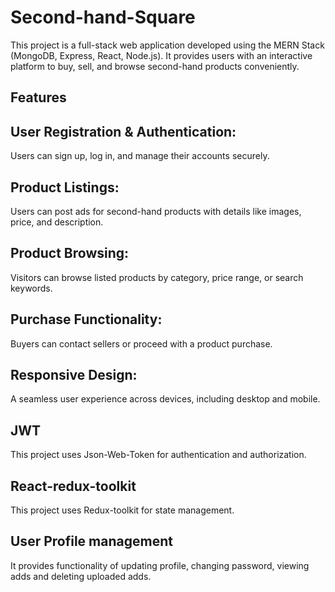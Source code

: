 # Second-hand-Square

This project is a full-stack web application developed using the MERN Stack (MongoDB, Express, React, Node.js). It provides users with an interactive platform to buy, sell, and browse second-hand products conveniently.

## Features
## User Registration & Authentication:
Users can sign up, log in, and manage their accounts securely.

## Product Listings:
Users can post ads for second-hand products with details like images, price, and description.

## Product Browsing:
Visitors can browse listed products by category, price range, or search keywords.

## Purchase Functionality:
Buyers can contact sellers or proceed with a product purchase.

## Responsive Design:
A seamless user experience across devices, including desktop and mobile.

## JWT
This project uses Json-Web-Token for authentication and authorization.

## React-redux-toolkit
This project uses Redux-toolkit for state management.

## User Profile management
It provides functionality of updating profile, changing password, viewing adds and deleting uploaded adds.